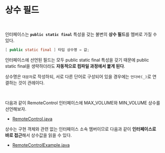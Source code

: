 # 상수 필드
<br/>

인터페이스는 **`public static final`** 특성을 갖는 불변의 **상수 필드**를 멤버로 가질 수 있다.
```java
[ public static final ] 타입 상수명 = 값;
```
인터페이스에 선언된 필드는 모두 public static final 특성을 갖기 때문에 public static final을 생략하더라도 **자동적으로 컴파일 과정에서 붙게 된다**.

상수명은 `대문자`로 작성하되, 서로 다른 단어로 구성되어 있을 경우에는 `언더바(_)`로 연결하는 것이 관례이다.

<br/>

다음과 같이 RemoteControl 인터페이스에 MAX_VOLUME와 MIN_VOLUME 상수를 선언해보자.
- [RemoteControl.java](https://github.com/silxbro/java/blob/main/src/thisisjava/ch08/sec03/RemoteControl.java)

상수는 구현 객체와 관련 없는 인터페이스 소속 멤버이므로 다음과 같이 **인터페이스로 바로 접근**해서 상수값을 읽을 수 있다.
- [RemoteControlExample.java](https://github.com/silxbro/java/blob/main/src/thisisjava/ch08/sec03/RemoteControlExample.java)
